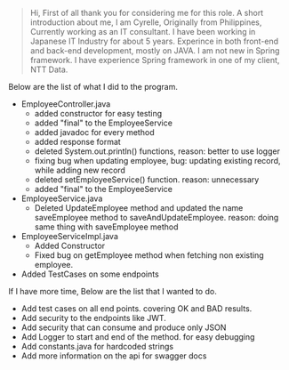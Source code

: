 > Hi, First of all thank you for considering me for this role.
> A short introduction about me,
> I am Cyrelle, Originally from Philippines, Currently working as an IT consultant.
> I have been working in Japanese IT Industry for about 5 years.
> Experince in both front-end and back-end development, mostly on JAVA.
> I am not new in Spring framework. I have experience Spring framework in one of my client, NTT Data.

Below are the list of what I did to the program.

- EmployeeController.java
  - added constructor for easy testing
  - added "final" to the EmployeeService
  - added javadoc for every method
  - added response format
  - deleted System.out.println() functions, reason: better to use logger
  - fixing bug when updating employee, bug: updating existing record, while adding new record
  - deleted setEmployeeService() function. reason: unnecessary
  - added "final" to the EmployeeService
- EmployeeService.java
  - Deleted UpdateEmployee method and updated the name saveEmployee method to saveAndUpdateEmployee. reason: doing same thing with saveEmployee method
- EmployeeServiceImpl.java
  - Added Constructor
  - Fixed bug on getEmployee method when fetching non existing employee.
- Added TestCases on some endpoints

If I have more time, Below are the list that I wanted to do.

- Add test cases on all end points. covering OK and BAD results.
- Add security to the endpoints like JWT.
- Add security that can consume and produce only JSON
- Add Logger to start and end of the method. for easy debugging
- Add constants.java for hardcoded strings
- Add more information on the api for swagger docs
